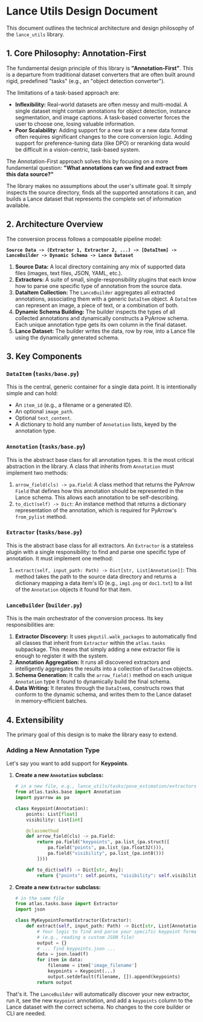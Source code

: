 # Lance Utils Design Document

This document outlines the technical architecture and design philosophy of the `lance_utils` library.

## 1. Core Philosophy: Annotation-First

The fundamental design principle of this library is **"Annotation-First"**. This is a departure from traditional dataset converters that are often built around rigid, predefined "tasks" (e.g., an "object detection converter").

The limitations of a task-based approach are:
- **Inflexibility:** Real-world datasets are often messy and multi-modal. A single dataset might contain annotations for object detection, instance segmentation, and image captions. A task-based converter forces the user to choose one, losing valuable information.
- **Poor Scalability:** Adding support for a new task or a new data format often requires significant changes to the core conversion logic. Adding support for preference-tuning data (like DPO) or reranking data would be difficult in a vision-centric, task-based system.

The Annotation-First approach solves this by focusing on a more fundamental question: **"What annotations can we find and extract from this data source?"**

The library makes no assumptions about the user's ultimate goal. It simply inspects the source directory, finds all the supported annotations it can, and builds a Lance dataset that represents the complete set of information available.

## 2. Architecture Overview

The conversion process follows a composable pipeline model:

**`Source Data -> (Extractor 1, Extractor 2, ...) -> [DataItem] -> LanceBuilder -> Dynamic Schema -> Lance Dataset`**

1.  **Source Data:** A local directory containing any mix of supported data files (images, text files, JSON, YAML, etc.).
2.  **Extractors:** A suite of small, single-responsibility plugins that each know how to parse one specific type of annotation from the source data.
3.  **DataItem Collection:** The `LanceBuilder` aggregates all extracted annotations, associating them with a generic `DataItem` object. A `DataItem` can represent an image, a piece of text, or a combination of both.
4.  **Dynamic Schema Building:** The builder inspects the types of all collected annotations and dynamically constructs a PyArrow schema. Each unique annotation type gets its own column in the final dataset.
5.  **Lance Dataset:** The builder writes the data, row by row, into a Lance file using the dynamically generated schema.

## 3. Key Components

### `DataItem` (`tasks/base.py`)

This is the central, generic container for a single data point. It is intentionally simple and can hold:
- An `item_id` (e.g., a filename or a generated ID).
- An optional `image_path`.
- Optional `text_content`.
- A dictionary to hold any number of `Annotation` lists, keyed by the annotation type.

### `Annotation` (`tasks/base.py`)

This is the abstract base class for all annotation types. It is the most critical abstraction in the library. A class that inherits from `Annotation` must implement two methods:
1.  `arrow_field(cls) -> pa.Field`: A class method that returns the PyArrow `Field` that defines how this annotation should be represented in the Lance schema. This allows each annotation to be self-describing.
2.  `to_dict(self) -> Dict`: An instance method that returns a dictionary representation of the annotation, which is required for PyArrow's `from_pylist` method.

### `Extractor` (`tasks/base.py`)

This is the abstract base class for all extractors. An `Extractor` is a stateless plugin with a single responsibility: to find and parse one specific type of annotation. It must implement one method:
1.  `extract(self, input_path: Path) -> Dict[str, List[Annotation]]`: This method takes the path to the source data directory and returns a dictionary mapping a data item's ID (e.g., `img1.png` or `doc1.txt`) to a list of the `Annotation` objects it found for that item.

### `LanceBuilder` (`builder.py`)

This is the main orchestrator of the conversion process. Its key responsibilities are:
1.  **Extractor Discovery:** It uses `pkgutil.walk_packages` to automatically find all classes that inherit from `Extractor` within the `atlas.tasks` subpackage. This means that simply adding a new extractor file is enough to register it with the system.
2.  **Annotation Aggregation:** It runs all discovered extractors and intelligently aggregates the results into a collection of `DataItem` objects.
3.  **Schema Generation:** It calls the `arrow_field()` method on each unique `Annotation` type it found to dynamically build the final schema.
4.  **Data Writing:** It iterates through the `DataItem`s, constructs rows that conform to the dynamic schema, and writes them to the Lance dataset in memory-efficient batches.

## 4. Extensibility

The primary goal of this design is to make the library easy to extend.

### Adding a New Annotation Type

Let's say you want to add support for **Keypoints**.

1.  **Create a new `Annotation` subclass:**
    ```python
    # in a new file, e.g., lance_utils/tasks/pose_estimation/extractors.py
    from atlas.tasks.base import Annotation
    import pyarrow as pa

    class Keypoint(Annotation):
        points: List[float]
        visibility: List[int]

        @classmethod
        def arrow_field(cls) -> pa.Field:
            return pa.field("keypoints", pa.list_(pa.struct([
                pa.field("points", pa.list_(pa.float32())),
                pa.field("visibility", pa.list_(pa.int8()))
            ])))

        def to_dict(self) -> Dict[str, Any]:
            return {"points": self.points, "visibility": self.visibility}
    ```

2.  **Create a new `Extractor` subclass:**
    ```python
    # in the same file
    from atlas.tasks.base import Extractor
    import json

    class MyKeypointFormatExtractor(Extractor):
        def extract(self, input_path: Path) -> Dict[str, List[Annotation]]:
            # Your logic to find and parse your specific keypoint format
            # (e.g., reading a custom JSON file)
            output = {}
            # ... find keypoints.json ...
            data = json.load(f)
            for item in data:
                filename = item['image_filename']
                keypoints = Keypoint(...)
                output.setdefault(filename, []).append(keypoints)
            return output
    ```

That's it. The `LanceBuilder` will automatically discover your new extractor, run it, see the new `Keypoint` annotation, and add a `keypoints` column to the Lance dataset with the correct schema. No changes to the core builder or CLI are needed.
